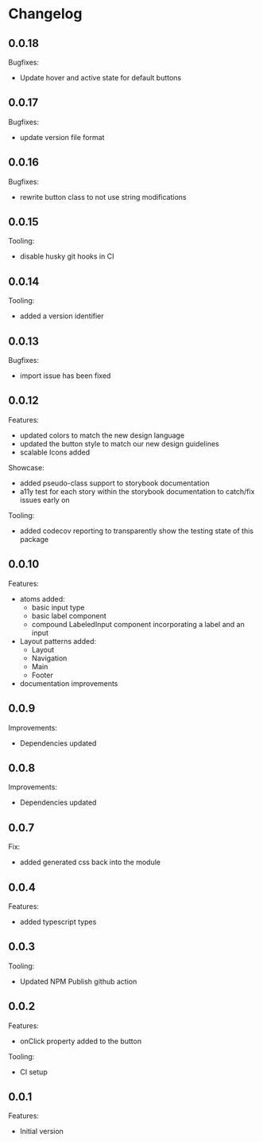 # Changelog

## 0.0.18

Bugfixes:

- Update hover and active state for default buttons

## 0.0.17

Bugfixes:

- update version file format

## 0.0.16

Bugfixes:

- rewrite button class to not use string modifications

## 0.0.15

Tooling:

- disable husky git hooks in CI

## 0.0.14

Tooling:

- added a version identifier

## 0.0.13

Bugfixes:

- import issue has been fixed

## 0.0.12

Features:

- updated colors to match the new design language
- updated the button style to match our new design guidelines
- scalable Icons added

Showcase:

- added pseudo-class support to storybook documentation
- a11y test for each story within the storybook documentation to catch/fix issues early on

Tooling:

- added codecov reporting to transparently show the testing state of this package

## 0.0.10

Features:

- atoms added:
  - basic input type
  - basic label component
  - compound LabeledInput component incorporating a label and an input
- Layout patterns added:
  - Layout
  - Navigation
  - Main
  - Footer
- documentation improvements

## 0.0.9

Improvements:

- Dependencies updated

## 0.0.8

Improvements:

- Dependencies updated

## 0.0.7

Fix:

- added generated css back into the module

## 0.0.4

Features:

- added typescript types

## 0.0.3

Tooling:

- Updated NPM Publish github action

## 0.0.2

Features:

- onClick property added to the button

Tooling:

- CI setup

## 0.0.1

Features:

- Initial version
